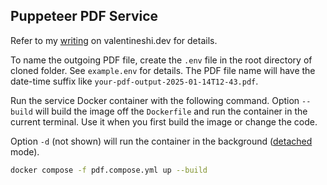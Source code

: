 ## Puppeteer PDF Service

Refer to my [writing]([https://valentineshi.dev/content/niceties/PH94JafySQuZTv3MS-jOMg/puppeteer-pdf-service](https://valentineshi.dev/content/deliverables/JnM6qbNDSw-T8s81cMjNtA/puppeteer-pdf-service#running-the-service)) on valentineshi.dev for details.

To name the outgoing PDF file, create the `.env` file in the root directory of cloned folder. See `example.env` for details. The PDF file name will have the date-time suffix like `your-pdf-output-2025-01-14T12-43.pdf`.

Run the service Docker container with the following command. Option `--build` will build the image off the `Dockerfile` and run the container in the current terminal. Use it when you first build the image or change the code. 

Option `-d` (not shown) will run the container in the background ([detached](https://docs.docker.com/reference/cli/docker/container/run/#detach) mode).

```bash
docker compose -f pdf.compose.yml up --build
```
